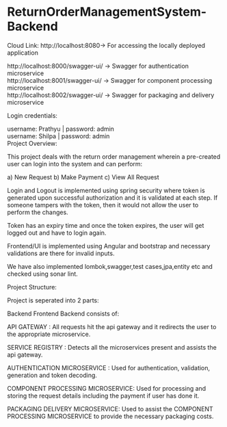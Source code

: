 # ReturnOrderManagementSystem-Backend</br>

Cloud Link: http://localhost:8080-> For accessing the locally deployed application

http://localhost:8000/swagger-ui/ -> Swagger for authentication microservice </br>
http://localhost:8001/swagger-ui/ -> Swagger for component processing microservice </br>
http://localhost:8002/swagger-ui/ -> Swagger for packaging and delivery microservice</br>

Login credentials:

username: Prathyu | password: admin</br>
username: Shilpa | password: admin</br>
Project Overview:

This project deals with the return order management wherein a pre-created user can login into the system and can perform:

a) New Request b) Make Payment c) View All Request

Login and Logout is implemented using spring security where token is generated upon successful authorization and it is validated at each step. If someone tampers with the token, then it would not allow the user to perform the changes.

Token has an expiry time and once the token expires, the user will get logged out and have to login again.

Frontend/UI is implemented using Angular and bootstrap and necessary validations are there for invalid inputs.

We have also implemented lombok,swagger,test cases,jpa,entity etc and checked using sonar lint.

Project Structure:

Project is seperated into 2 parts:

Backend
Frontend
Backend consists of:

API GATEWAY : All requests hit the api gateway and it redirects the user to the appropriate microservice.

SERVICE REGISTRY : Detects all the microservices present and assists the api gateway.

AUTHENTICATION MICROSERVICE : Used for authentication, validation, generation and token decoding.

COMPONENT PROCESSING MICROSERVICE: Used for processing and storing the request details including the payment if user has done it.

PACKAGING DELIVERY MICROSERVICE: Used to assist the COMPONENT PROCESSING MICROSERVICE to provide the necessary packaging costs.
